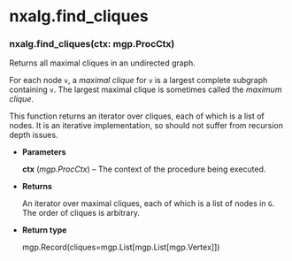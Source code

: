 # nxalg.find_cliques


### nxalg.find_cliques(ctx: mgp.ProcCtx)
Returns all maximal cliques in an undirected graph.

For each node `v`, a *maximal clique* for `v` is a largest complete
subgraph containing `v`. The largest maximal clique is sometimes
called the *maximum clique*.

This function returns an iterator over cliques, each of which is a
list of nodes. It is an iterative implementation, so should not
suffer from recursion depth issues.


* **Parameters**

    **ctx** (*mgp.ProcCtx*) – The context of the procedure being executed.



* **Returns**

    An iterator over maximal cliques, each of which is a list of
    nodes in `G`. The order of cliques is arbitrary.



* **Return type**

    mgp.Record(cliques=mgp.List[mgp.List[mgp.Vertex]])
